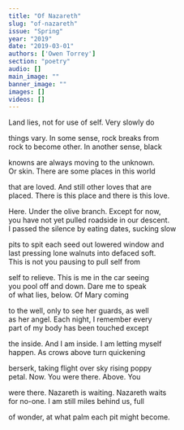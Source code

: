 ```yaml
---
title: "Of Nazareth"
slug: "of-nazareth"
issue: "Spring"
year: "2019"
date: "2019-03-01"
authors: ['Owen Torrey']
section: "poetry"
audio: []
main_image: ""
banner_image: ""
images: []
videos: []
---
```

Land lies, not for use of self. Very slowly do

   
things vary. In some sense, rock breaks from  
rock to become other. In another sense, black

   
knowns are always moving to the unknown.  
Or skin. There are some places in this world

   
that are loved. And still other loves that are  
placed. There is this place and there is this love.

   
Here. Under the olive branch. Except for now,  
you have not yet pulled roadside in our descent.  
I passed the silence by eating dates, sucking slow

   
pits to spit each seed out lowered window and  
last pressing lone walnuts into defaced soft.  
This is not you pausing to pull self from

   
self to relieve. This is me in the car seeing  
you pool off and down. Dare me to speak  
of what lies, below. Of Mary coming

   
to the well, only to see her guards, as well  
as her angel. Each night, I remember every  
part of my body has been touched except

   
the inside. And I am inside. I am letting myself  
happen. As crows above turn quickening

   
berserk, taking flight over sky rising poppy  
petal. Now. You were there. Above. You

   
were there. Nazareth is waiting. Nazareth waits  
for no-one. I am still miles behind us, full

   
of wonder, at what palm each pit might become.

